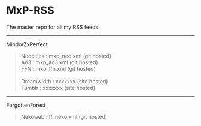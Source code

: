 # MxP-RSS
The master repo for all my RSS feeds.<br>
<hr>

MindorZxPerfect<br>
<blockquote>
    Neocities : mxp_neo.xml (git hosted)<br>
    Ao3 : mxp_ao3.xml (git hosted)<br>
    FFN : mxp_ffn.xml (git hosted)
    <br><br>
    Dreamwidth : xxxxxxx (site hosted)<br>
    Tumblr : xxxxxxx (site hosted)<br>
</blockquote>

<hr>

ForgottenForest<br>
<blockquote>
    Nekoweb : ff_neko.xml (git hosted)
</blockquote>
